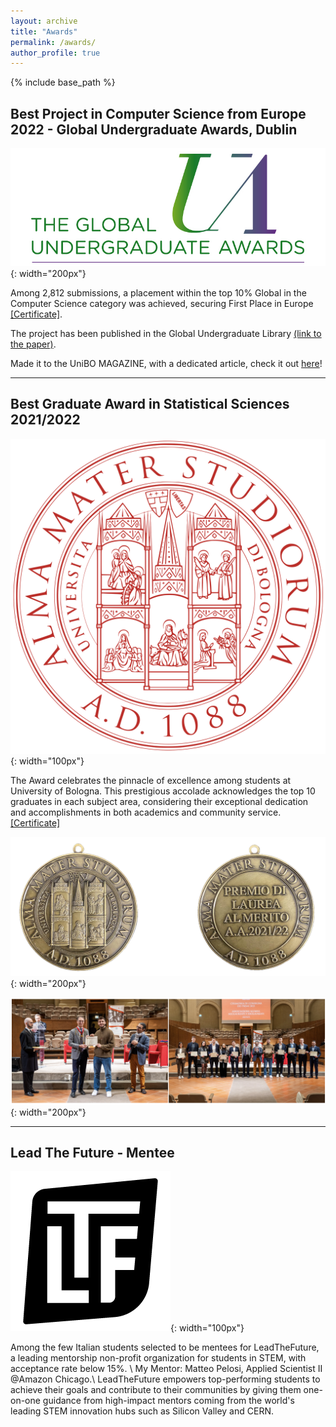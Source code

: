```yaml
---
layout: archive
title: "Awards"
permalink: /awards/
author_profile: true
---
```


{% include base_path %}


<!-- {% for post in site.teaching reversed %}
  {% include archive-single.html %}
{% endfor %} -->


## Best Project in Computer Science from Europe 2022 - Global Undergraduate Awards, Dublin 

![Image Description](/images/UA_Logo_2019_800x300.jpeg){: width="200px"}

Among 2,812 submissions, a placement within the top 10% Global in the Computer Science category was achieved, securing First Place in
Europe [[Certificate]](/files/GlobalUndergradAwards2022.pdf).

The project has been published in the Global Undergraduate Library [(link to the paper)](https://gua.soutron.net/Portal/Default/en-GB/RecordView/Index/2713).

Made it to the UniBO MAGAZINE, with a dedicated article, check it out [here](https://magazine.unibo.it/archivio/2022/11/18/studente-unibo-vince-il-200bglobal-undergraduate-awards-2022)!

---

## Best Graduate Award in Statistical Sciences 2021/2022 

![Image Description](/images/unibologo.svg){: width="100px"}

The Award celebrates the pinnacle of excellence among students at University of Bologna. This prestigious accolade acknowledges the top 10 graduates in each subject area, considering their exceptional dedication and accomplishments in both academics and community service. [[Certificate]](/files/Unibo-Merit-Award.pdf)

![Image Description](/images/medaglia_laurea_al_merito.png){: width="200px"}

![Image Description](/images/foto_premiazione.png){: width="200px"}

---

## Lead The Future ‑ Mentee

![Image Description](/images/ltflogo.png){: width="100px"}

Among the few Italian students selected to be mentees for LeadTheFuture, a leading mentorship non-profit organization for students in STEM, with acceptance rate below 15%. \\
My Mentor: Matteo Pelosi, Applied Scientist II @Amazon Chicago.\\
LeadTheFuture empowers top-performing students to achieve their goals and contribute to their communities by giving them one-on-one guidance from high-impact mentors coming from the world's leading STEM innovation hubs such as Silicon Valley and CERN.
